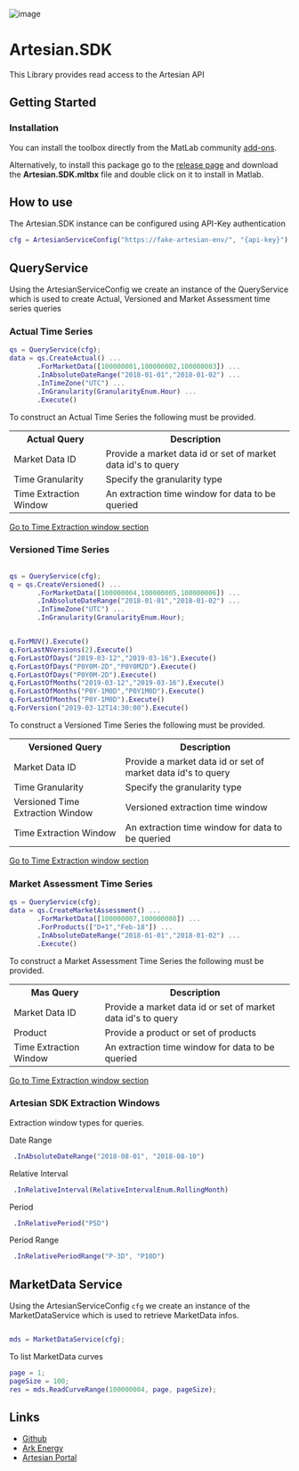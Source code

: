 ![image](http://www.ark-energy.eu/wp-content/uploads/ark-dark.png)
# Artesian.SDK

This Library provides read access to the Artesian API

## Getting Started
### Installation
You can install the toolbox directly from the MatLab community [add-ons](https://www.mathworks.com/matlabcentral/fileexchange/71098-artesian-sdk).

Alternatively, to install this package go to the [release page](https://github.com/ARKlab/Artesian.SDK-Matlab/releases) and download the **Artesian.SDK.mltbx** file and double click on it to 
install in Matlab.

## How to use
The Artesian.SDK instance can be configured using API-Key authentication
```MATLAB
cfg = ArtesianServiceConfig("https://fake-artesian-env/", "{api-key}");
```

## QueryService
Using the ArtesianServiceConfig we create an instance of the QueryService which is used to create Actual, Versioned and Market Assessment time series queries

### Actual Time Series
```MATLAB
qs = QueryService(cfg);
data = qs.CreateActual() ...
       .ForMarketData([100000001,100000002,100000003]) ...
       .InAbsoluteDateRange("2018-01-01","2018-01-02") ...
       .InTimeZone("UTC") ...
       .InGranularity(GranularityEnum.Hour) ...
       .Execute()

```
To construct an Actual Time Series the following must be provided.
<table>
  <tr><th>Actual Query</th><th>Description</th></tr>
  <tr><td>Market Data ID</td><td>Provide a market data id or set of market data id's to query</td></tr>
  <tr><td>Time Granularity</td><td>Specify the granularity type</td></tr>
  <tr><td>Time Extraction Window</td><td>An extraction time window for data to be queried</td></tr>
</table>

[Go to Time Extraction window section](#artesian-sdk-extraction-windows)

### Versioned Time Series
```MATLAB

qs = QueryService(cfg);
q = qs.CreateVersioned() ...
       .ForMarketData([100000004,100000005,100000006]) ...
       .InAbsoluteDateRange("2018-01-01","2018-01-02") ...
       .InTimeZone("UTC") ...
       .InGranularity(GranularityEnum.Hour);


q.ForMUV().Execute()
q.ForLastNVersions(2).Execute()
q.ForLastOfDays("2019-03-12","2019-03-16").Execute()
q.ForLastOfDays("P0Y0M-2D","P0Y0M2D").Execute()
q.ForLastOfDays("P0Y0M-2D").Execute()
q.ForLastOfMonths("2019-03-12","2019-03-16").Execute()
q.ForLastOfMonths("P0Y-1M0D","P0Y1M0D").Execute()
q.ForLastOfMonths("P0Y-1M0D").Execute()
q.ForVersion("2019-03-12T14:30:00").Execute()
```
To construct a Versioned Time Series the following must be provided.
<table>
  <tr><th>Versioned Query</th><th>Description</th></tr>
  <tr><td>Market Data ID</td><td>Provide a market data id or set of market data id's to query</td></tr>
  <tr><td>Time Granularity</td><td>Specify the granularity type</td></tr>
  <tr><td>Versioned Time Extraction Window</td><td>Versioned extraction time window</td></tr>
  <tr><td>Time Extraction Window</td><td>An extraction time window for data to be queried</td></tr>
</table>

[Go to Time Extraction window section](#artesian-sdk-extraction-windows)

### Market Assessment Time Series
```MATLAB
qs = QueryService(cfg);
data = qs.CreateMarketAssessment() ...
       .ForMarketData([100000007,100000008]) ...
       .ForProducts(["D+1","Feb-18"]) ...
       .InAbsoluteDateRange("2018-01-01","2018-01-02") ...
       .Execute()
```
To construct a Market Assessment Time Series the following must be provided.
<table>
  <tr><th>Mas Query</th><th>Description</th></tr>
  <tr><td>Market Data ID</td><td>Provide a market data id or set of market data id's to query</td></tr>
  <tr><td>Product</td><td>Provide a product or set of products</td></tr>
  <tr><td>Time Extraction Window</td><td>An extraction time window for data to be queried </td></tr>
</table>

[Go to Time Extraction window section](#artesian-sdk-extraction-windows)

### Artesian SDK Extraction Windows
Extraction window types  for queries.

Date Range
```MATLAB
 .InAbsoluteDateRange("2018-08-01", "2018-08-10")
```
Relative Interval
```MATLAB
 .InRelativeInterval(RelativeIntervalEnum.RollingMonth)
```
Period
```MATLAB
 .InRelativePeriod("P5D")
```
Period Range
```MATLAB
 .InRelativePeriodRange("P-3D", "P10D")
```

## MarketData Service

Using the ArtesianServiceConfig `cfg` we create an instance of the MarketDataService which is used to retrieve MarketData infos.

```MATLAB

mds = MarketDataService(cfg);

```

To list MarketData curves
```MATLAB
page = 1;
pageSize = 100;
res = mds.ReadCurveRange(100000004, page, pageSize);
```


## Links
* [Github](https://github.com/ARKlab/Artesian.SDK-Matlab)
* [Ark Energy](http://www.ark-energy.eu/)
* [Artesian Portal](https://portal.artesian.cloud)
